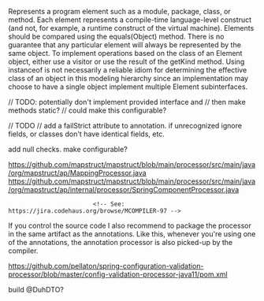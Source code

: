 Represents a program element such as a module, package, class, or method. Each element represents a compile-time language-level construct (and not, for example, a runtime construct of the virtual machine).
Elements should be compared using the equals(Object) method. There is no guarantee that any particular element will always be represented by the same object.
To implement operations based on the class of an Element object, either use a visitor or use the result of the getKind method. Using instanceof is not necessarily a reliable idiom for determining the effective class of an object in this modeling hierarchy since an implementation may choose to have a single object implement multiple Element subinterfaces.



// TODO: potentially don't implement provided interface and
// then make methods static?
// could make this configurable?

// TODO
// add a failStrict attribute to annotation. if unrecognized ignore fields, or classes don't have identical fields, etc. 

add null checks. make configurable? 


https://github.com/mapstruct/mapstruct/blob/main/processor/src/main/java/org/mapstruct/ap/MappingProcessor.java
https://github.com/mapstruct/mapstruct/blob/main/processor/src/main/java/org/mapstruct/ap/internal/processor/SpringComponentProcessor.java



<!-- Needed because the java files are on the compiler classpath -->
                            <!-- See: https://jira.codehaus.org/browse/MCOMPILER-97 -->



If you control the source code I also recommend to package the processor in the same artifact as the annotations. Like this, whenever you're using one of the annotations, the annotation processor is also picked-up by the compiler.


https://github.com/pellaton/spring-configuration-validation-processor/blob/master/config-validation-processor-java11/pom.xml



build @DuhDTO? 